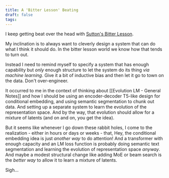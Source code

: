 ```yaml
---
title: A 'Bitter Lesson' Beating
draft: false
tags:
---
```

I keep getting beat over the head with [Sutton's Bitter Lesson](https://www.cs.utexas.edu/~eunsol/courses/data/bitter_lesson.pdf).

My inclination is to always want to cleverly design a system that can do what I think it should do. In the bitter lesson world we know how that tends to turn out.

Instead I need to remind myself to specify a system that has enough capability but *only* enough structure to let the system do its thing *via machine learning*. Give it a bit of inductive bias and then let it go to town on the data. Don't over-engineer.

It occurred to me in the context of thinking about [[Evolution LM - General Notes]] and how I should be using an encoder-decoder T5-like design for conditional embedding, and using semantic segmentation to chunk out data. And setting up a separate system to learn the evolution of the representation space. And by the way, that evolution should allow for a mixture of latents (and on and on, you get the idea).

But it seems like whenever I go down these rabbit holes, I come to the realization - either in hours or days or weeks - that, Hey, the conditional embedding idea is just *another way* to do attention! And a transformer with enough capacity and an LM loss function is probably doing semantic text segmentation and learning the evolution of representation space *anyway*. And maybe a modest structural change like adding MoE or beam search is the *better way* to allow it to learn a mixture of latents.

Sigh...